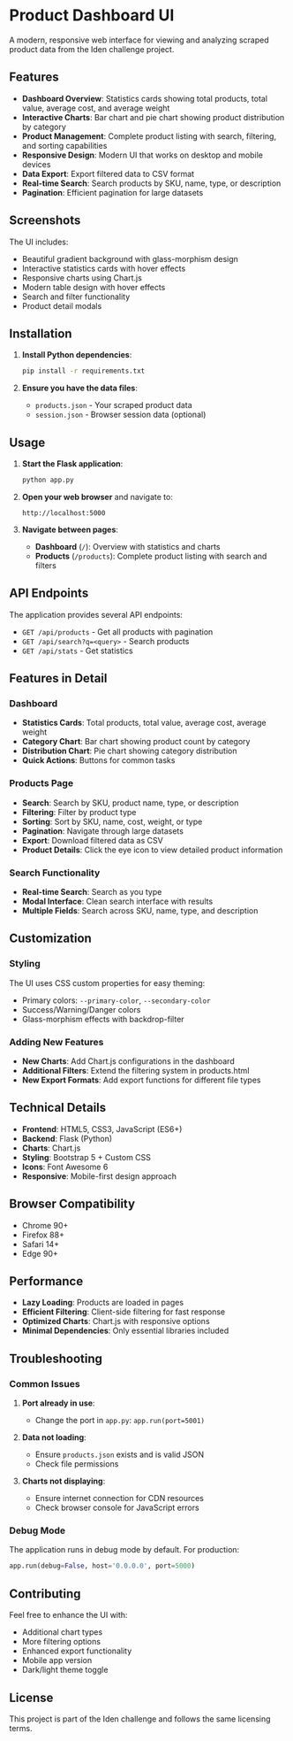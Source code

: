 # Product Dashboard UI

A modern, responsive web interface for viewing and analyzing scraped product data from the Iden challenge project.

## Features

- **Dashboard Overview**: Statistics cards showing total products, total value, average cost, and average weight
- **Interactive Charts**: Bar chart and pie chart showing product distribution by category
- **Product Management**: Complete product listing with search, filtering, and sorting capabilities
- **Responsive Design**: Modern UI that works on desktop and mobile devices
- **Data Export**: Export filtered data to CSV format
- **Real-time Search**: Search products by SKU, name, type, or description
- **Pagination**: Efficient pagination for large datasets

## Screenshots

The UI includes:
- Beautiful gradient background with glass-morphism design
- Interactive statistics cards with hover effects
- Responsive charts using Chart.js
- Modern table design with hover effects
- Search and filter functionality
- Product detail modals

## Installation

1. **Install Python dependencies**:
   ```bash
   pip install -r requirements.txt
   ```

2. **Ensure you have the data files**:
   - `products.json` - Your scraped product data
   - `session.json` - Browser session data (optional)

## Usage

1. **Start the Flask application**:
   ```bash
   python app.py
   ```

2. **Open your web browser** and navigate to:
   ```
   http://localhost:5000
   ```

3. **Navigate between pages**:
   - **Dashboard** (`/`): Overview with statistics and charts
   - **Products** (`/products`): Complete product listing with search and filters

## API Endpoints

The application provides several API endpoints:

- `GET /api/products` - Get all products with pagination
- `GET /api/search?q=<query>` - Search products
- `GET /api/stats` - Get statistics

## Features in Detail

### Dashboard
- **Statistics Cards**: Total products, total value, average cost, average weight
- **Category Chart**: Bar chart showing product count by category
- **Distribution Chart**: Pie chart showing category distribution
- **Quick Actions**: Buttons for common tasks

### Products Page
- **Search**: Search by SKU, product name, type, or description
- **Filtering**: Filter by product type
- **Sorting**: Sort by SKU, name, cost, weight, or type
- **Pagination**: Navigate through large datasets
- **Export**: Download filtered data as CSV
- **Product Details**: Click the eye icon to view detailed product information

### Search Functionality
- **Real-time Search**: Search as you type
- **Modal Interface**: Clean search interface with results
- **Multiple Fields**: Search across SKU, name, type, and description

## Customization

### Styling
The UI uses CSS custom properties for easy theming:
- Primary colors: `--primary-color`, `--secondary-color`
- Success/Warning/Danger colors
- Glass-morphism effects with backdrop-filter

### Adding New Features
- **New Charts**: Add Chart.js configurations in the dashboard
- **Additional Filters**: Extend the filtering system in products.html
- **New Export Formats**: Add export functions for different file types

## Technical Details

- **Frontend**: HTML5, CSS3, JavaScript (ES6+)
- **Backend**: Flask (Python)
- **Charts**: Chart.js
- **Styling**: Bootstrap 5 + Custom CSS
- **Icons**: Font Awesome 6
- **Responsive**: Mobile-first design approach

## Browser Compatibility

- Chrome 90+
- Firefox 88+
- Safari 14+
- Edge 90+

## Performance

- **Lazy Loading**: Products are loaded in pages
- **Efficient Filtering**: Client-side filtering for fast response
- **Optimized Charts**: Chart.js with responsive options
- **Minimal Dependencies**: Only essential libraries included

## Troubleshooting

### Common Issues

1. **Port already in use**:
   - Change the port in `app.py`: `app.run(port=5001)`

2. **Data not loading**:
   - Ensure `products.json` exists and is valid JSON
   - Check file permissions

3. **Charts not displaying**:
   - Ensure internet connection for CDN resources
   - Check browser console for JavaScript errors

### Debug Mode
The application runs in debug mode by default. For production:
```python
app.run(debug=False, host='0.0.0.0', port=5000)
```

## Contributing

Feel free to enhance the UI with:
- Additional chart types
- More filtering options
- Enhanced export functionality
- Mobile app version
- Dark/light theme toggle

## License

This project is part of the Iden challenge and follows the same licensing terms.
